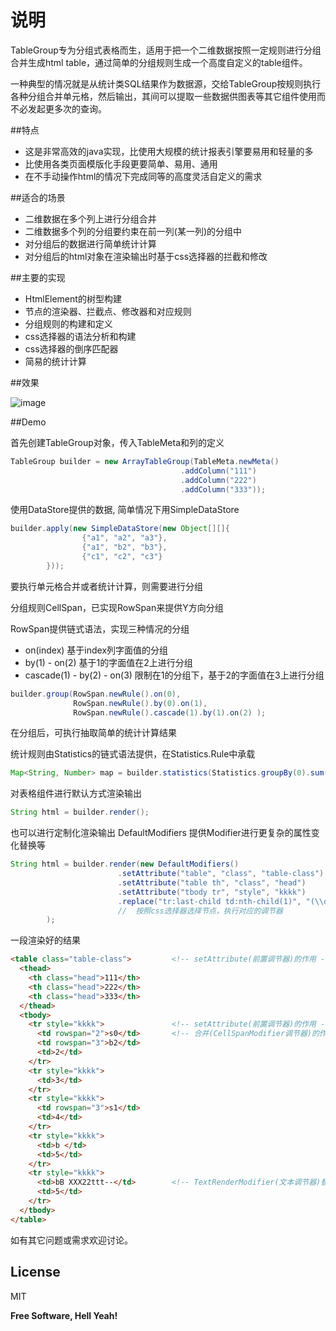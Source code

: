 说明
=========

TableGroup专为分组式表格而生，适用于把一个二维数据按照一定规则进行分组合并生成html table，通过简单的分组规则生成一个高度自定义的table组件。

一种典型的情况就是从统计类SQL结果作为数据源，交给TableGroup按规则执行各种分组合并单元格，然后输出，其间可以提取一些数据供图表等其它组件使用而不必发起更多次的查询。

##特点

- 这是非常高效的java实现，比使用大规模的统计报表引擎要易用和轻量的多
- 比使用各类页面模版化手段更要简单、易用、通用
- 在不手动操作html的情况下完成同等的高度灵活自定义的需求

##适合的场景

- 二维数据在多个列上进行分组合并
- 二维数据多个列的分组要约束在前一列(某一列)的分组中
- 对分组后的数据进行简单统计计算
- 对分组后的html对象在渲染输出时基于css选择器的拦截和修改

##主要的实现

- HtmlElement的树型构建
- 节点的渲染器、拦截点、修改器和对应规则
- 分组规则的构建和定义
- css选择器的语法分析和构建
- css选择器的倒序匹配器
- 简易的统计计算

##效果

![image](https://github.com/spance/tableGroup/raw/master/screenshot/tableGroup-demo.png)

##Demo

首先创建TableGroup对象，传入TableMeta和列的定义

```java
TableGroup builder = new ArrayTableGroup(TableMeta.newMeta()
                                      .addColumn("111")
                                      .addColumn("222")
                                      .addColumn("333"));
```

使用DataStore提供的数据, 简单情况下用SimpleDataStore

```java
builder.apply(new SimpleDataStore(new Object[][]{
                {"a1", "a2", "a3"},
                {"a1", "b2", "b3"},
                {"c1", "c2", "c3"}
        }));
```

要执行单元格合并或者统计计算，则需要进行分组

分组规则CellSpan，已实现RowSpan来提供Y方向分组

RowSpan提供链式语法，实现三种情况的分组

- on(index) 基于index列字面值的分组
- by(1) - on(2) 基于1的字面值在2上进行分组
- cascade(1) - by(2) - on(3) 限制在1的分组下，基于2的字面值在3上进行分组


```java
builder.group(RowSpan.newRule().on(0),
              RowSpan.newRule().by(0).on(1),
              RowSpan.newRule().cascade(1).by(1).on(2) );
```

在分组后，可执行抽取简单的统计计算结果

统计规则由Statistics的链式语法提供，在Statistics.Rule中承载

```java
Map<String, Number> map = builder.statistics(Statistics.groupBy(0).sum(2));
```

对表格组件进行默认方式渲染输出

```java
String html = builder.render();
```

也可以进行定制化渲染输出 DefaultModifiers 提供Modifier进行更复杂的属性变化替换等

```java
String html = builder.render(new DefaultModifiers()
                        .setAttribute("table", "class", "table-class")
                        .setAttribute("table th", "class", "head")
                        .setAttribute("tbody tr", "style", "kkkk")
                        .replace("tr:last-child td:nth-child(1)", "(\\d+)", "XXX$1ttt")
                        //  按照css选择器选择节点，执行对应的调节器
        );
```

一段渲染好的结果

```html
<table class="table-class">         <!-- setAttribute(前置调节器)的作用 -->
  <thead>
    <th class="head">111</th>
    <th class="head">222</th>
    <th class="head">333</th>
  </thead>
  <tbody>
    <tr style="kkkk">               <!-- setAttribute(前置调节器)的作用 -->
      <td rowspan="2">s0</td>       <!-- 合并(CellSpanModifier调节器)的作用 -->
      <td rowspan="3">b2</td>
      <td>2</td>
    </tr>
    <tr style="kkkk">
      <td>3</td>
    </tr>
    <tr style="kkkk">
      <td rowspan="3">s1</td>
      <td>4</td>
    </tr>
    <tr style="kkkk">
      <td>b </td>
      <td>5</td>
    </tr>
    <tr style="kkkk">
      <td>bB XXX22ttt--</td>        <!-- TextRenderModifier(文本调节器)替换的作用 -->
      <td>5</td>
    </tr>
  </tbody>
</table>
```
如有其它问题或需求欢迎讨论。



License
----

MIT

**Free Software, Hell Yeah!**